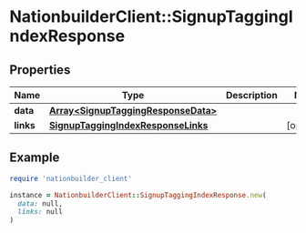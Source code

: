 # NationbuilderClient::SignupTaggingIndexResponse

## Properties

| Name | Type | Description | Notes |
| ---- | ---- | ----------- | ----- |
| **data** | [**Array&lt;SignupTaggingResponseData&gt;**](SignupTaggingResponseData.md) |  |  |
| **links** | [**SignupTaggingIndexResponseLinks**](SignupTaggingIndexResponseLinks.md) |  | [optional] |

## Example

```ruby
require 'nationbuilder_client'

instance = NationbuilderClient::SignupTaggingIndexResponse.new(
  data: null,
  links: null
)
```

